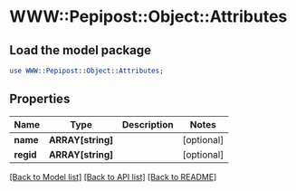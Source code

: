 # WWW::Pepipost::Object::Attributes

## Load the model package
```perl
use WWW::Pepipost::Object::Attributes;
```

## Properties
Name | Type | Description | Notes
------------ | ------------- | ------------- | -------------
**name** | **ARRAY[string]** |  | [optional] 
**regid** | **ARRAY[string]** |  | [optional] 

[[Back to Model list]](../README.md#documentation-for-models) [[Back to API list]](../README.md#documentation-for-api-endpoints) [[Back to README]](../README.md)


